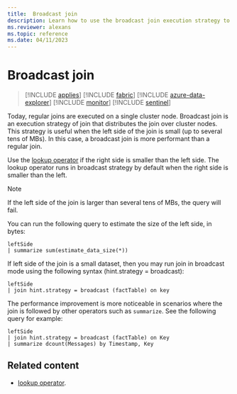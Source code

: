 ```yaml
---
title:  Broadcast join
description: Learn how to use the broadcast join execution strategy to distribute the join over cluster nodes.
ms.reviewer: alexans
ms.topic: reference
ms.date: 04/11/2023
---
```

# Broadcast join

> [!INCLUDE [applies](../includes/applies-to-version/applies.md)] [!INCLUDE [fabric](../includes/applies-to-version/fabric.md)] [!INCLUDE [azure-data-explorer](../includes/applies-to-version/azure-data-explorer.md)] [!INCLUDE [monitor](../includes/applies-to-version/monitor.md)] [!INCLUDE [sentinel](../includes/applies-to-version/sentinel.md)]

Today, regular joins are executed on a single cluster node.
Broadcast join is an execution strategy of join that distributes the join over cluster nodes. This strategy is useful when the left side of the join is small (up to several tens of MBs). In this case, a broadcast join is more performant than a regular join.

Use the [lookup operator](lookup-operator.md) if the right side is smaller than the left side. The lookup operator runs in broadcast strategy by default when the right side is smaller than the left.

> [!NOTE]
> If the left side of the join is larger than several tens of MBs, the query will fail.
>
> You can run the following query to estimate the size of the left side, in bytes:
>
> ```kusto
> leftSide
> | summarize sum(estimate_data_size(*))
> ```

If left side of the join is a small dataset, then you may run join in broadcast mode using the following syntax (hint.strategy = broadcast):

```kusto
leftSide 
| join hint.strategy = broadcast (factTable) on key
```

The performance improvement is more noticeable in scenarios where the join is followed by other operators such as `summarize`.  See the following query for example:

```kusto
leftSide 
| join hint.strategy = broadcast (factTable) on Key
| summarize dcount(Messages) by Timestamp, Key
```

## Related content

* [lookup operator](lookup-operator.md).
